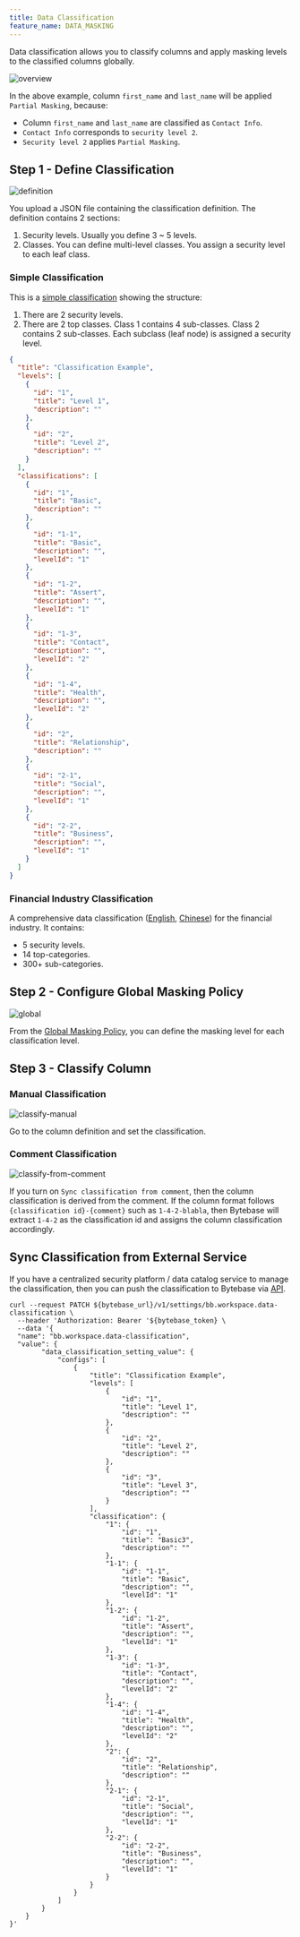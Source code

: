 ```yaml
---
title: Data Classification
feature_name: DATA_MASKING
---
```


Data classification allows you to classify columns and apply masking levels to the classified columns globally.

![overview](/content/docs/security/data-classification/classification-overview.webp)

In the above example, column `first_name` and `last_name` will be applied `Partial Masking`, because:

- Column `first_name` and `last_name` are classified as `Contact Info`.
- `Contact Info` corresponds to `security level 2`.
- `Security level 2` applies `Partial Masking`.

## Step 1 - Define Classification

![definition](/content/docs/security/data-classification/classification-definition.webp)

You upload a JSON file containing the classification definition. The definition contains 2 sections:

1. Security levels. Usually you define 3 ~ 5 levels.
2. Classes. You can define multi-level classes. You assign a security level to each leaf class.

### Simple Classification

This is a [simple classification](/content/docs/security/data-classification/classification-simple.json) showing the structure:

1. There are 2 security levels.
1. There are 2 top classes. Class 1 contains 4 sub-classes. Class 2 contains 2 sub-classes. Each subclass (leaf node) is assigned a security level.

```json
{
  "title": "Classification Example",
  "levels": [
    {
      "id": "1",
      "title": "Level 1",
      "description": ""
    },
    {
      "id": "2",
      "title": "Level 2",
      "description": ""
    }
  ],
  "classifications": [
    {
      "id": "1",
      "title": "Basic",
      "description": ""
    },
    {
      "id": "1-1",
      "title": "Basic",
      "description": "",
      "levelId": "1"
    },
    {
      "id": "1-2",
      "title": "Assert",
      "description": "",
      "levelId": "1"
    },
    {
      "id": "1-3",
      "title": "Contact",
      "description": "",
      "levelId": "2"
    },
    {
      "id": "1-4",
      "title": "Health",
      "description": "",
      "levelId": "2"
    },
    {
      "id": "2",
      "title": "Relationship",
      "description": ""
    },
    {
      "id": "2-1",
      "title": "Social",
      "description": "",
      "levelId": "1"
    },
    {
      "id": "2-2",
      "title": "Business",
      "description": "",
      "levelId": "1"
    }
  ]
}
```

### Financial Industry Classification

A comprehensive data classification ([English](/content/docs/security/data-classification/classification-financial-industry-en.json), [Chinese](/content/docs/security/data-classification/classification-financial-industry-zh.json)) for the financial industry. It contains:

- 5 security levels.
- 14 top-categories.
- 300+ sub-categories.

## Step 2 - Configure Global Masking Policy

![global](/content/docs/security/data-classification/classification-global.webp)

From the [Global Masking Policy](../global-masking-rule), you can define the masking level for each classification level.

## Step 3 - Classify Column

### Manual Classification

![classify-manual](/content/docs/security/data-classification/classify-manual.webp)

Go to the column definition and set the classification.

### Comment Classification

![classify-from-comment](/content/docs/security/data-classification/classify-from-comment.webp)

If you turn on `Sync classification from comment`, then the column classification is derived from the comment.
If the column format follows `{classification id}-{comment}` such as `1-4-2-blabla`, then Bytebase will extract
`1-4-2` as the classification id and assigns the column classification accordingly.

## Sync Classification from External Service

If you have a centralized security platform / data catalog service to manage the classification, then you can push
the classification to Bytebase via [API](https://api.bytebase.com/#tag/settingservice).

```shell
curl --request PATCH ${bytebase_url}/v1/settings/bb.workspace.data-classification \
  --header 'Authorization: Bearer '${bytebase_token} \
  --data '{
  "name": "bb.workspace.data-classification",
  "value": {
        "data_classification_setting_value": {
            "configs": [
                {
                    "title": "Classification Example",
                    "levels": [
                        {
                            "id": "1",
                            "title": "Level 1",
                            "description": ""
                        },
                        {
                            "id": "2",
                            "title": "Level 2",
                            "description": ""
                        },
                        {
                            "id": "3",
                            "title": "Level 3",
                            "description": ""
                        }
                    ],
                    "classification": {
                        "1": {
                            "id": "1",
                            "title": "Basic3",
                            "description": ""
                        },
                        "1-1": {
                            "id": "1-1",
                            "title": "Basic",
                            "description": "",
                            "levelId": "1"
                        },
                        "1-2": {
                            "id": "1-2",
                            "title": "Assert",
                            "description": "",
                            "levelId": "1"
                        },
                        "1-3": {
                            "id": "1-3",
                            "title": "Contact",
                            "description": "",
                            "levelId": "2"
                        },
                        "1-4": {
                            "id": "1-4",
                            "title": "Health",
                            "description": "",
                            "levelId": "2"
                        },
                        "2": {
                            "id": "2",
                            "title": "Relationship",
                            "description": ""
                        },
                        "2-1": {
                            "id": "2-1",
                            "title": "Social",
                            "description": "",
                            "levelId": "1"
                        },
                        "2-2": {
                            "id": "2-2",
                            "title": "Business",
                            "description": "",
                            "levelId": "1"
                        }
                    }
                }
            ]
        }
    }
}'
```

